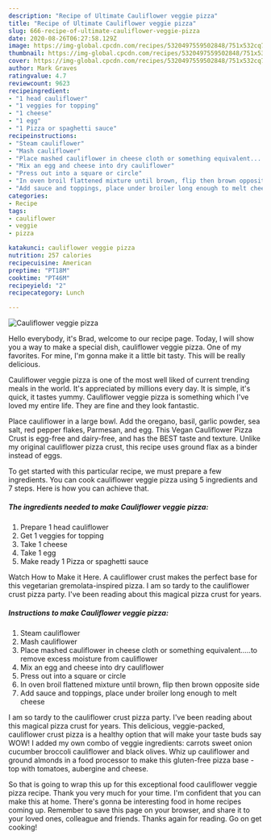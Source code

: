 ```yaml
---
description: "Recipe of Ultimate Cauliflower veggie pizza"
title: "Recipe of Ultimate Cauliflower veggie pizza"
slug: 666-recipe-of-ultimate-cauliflower-veggie-pizza
date: 2020-08-26T06:27:58.129Z
image: https://img-global.cpcdn.com/recipes/5320497559502848/751x532cq70/cauliflower-veggie-pizza-recipe-main-photo.jpg
thumbnail: https://img-global.cpcdn.com/recipes/5320497559502848/751x532cq70/cauliflower-veggie-pizza-recipe-main-photo.jpg
cover: https://img-global.cpcdn.com/recipes/5320497559502848/751x532cq70/cauliflower-veggie-pizza-recipe-main-photo.jpg
author: Mark Graves
ratingvalue: 4.7
reviewcount: 9623
recipeingredient:
- "1 head cauliflower"
- "1 veggies for topping"
- "1 cheese"
- "1 egg"
- "1 Pizza or spaghetti sauce"
recipeinstructions:
- "Steam cauliflower"
- "Mash cauliflower"
- "Place mashed cauliflower in cheese cloth or something equivalent.....to remove excess moisture from cauliflower"
- "Mix an egg and cheese into dry cauliflower"
- "Press out into a square or circle"
- "In oven broil flattened mixture until brown, flip then brown opposite side"
- "Add sauce and toppings, place under broiler long enough to melt cheese"
categories:
- Recipe
tags:
- cauliflower
- veggie
- pizza

katakunci: cauliflower veggie pizza 
nutrition: 257 calories
recipecuisine: American
preptime: "PT18M"
cooktime: "PT46M"
recipeyield: "2"
recipecategory: Lunch

---
```



![Cauliflower veggie pizza](https://img-global.cpcdn.com/recipes/5320497559502848/751x532cq70/cauliflower-veggie-pizza-recipe-main-photo.jpg)

Hello everybody, it's Brad, welcome to our recipe page. Today, I will show you a way to make a special dish, cauliflower veggie pizza. One of my favorites. For mine, I'm gonna make it a little bit tasty. This will be really delicious.

Cauliflower veggie pizza is one of the most well liked of current trending meals in the world. It's appreciated by millions every day. It is simple, it's quick, it tastes yummy. Cauliflower veggie pizza is something which I've loved my entire life. They are fine and they look fantastic.

Place cauliflower in a large bowl. Add the oregano, basil, garlic powder, sea salt, red pepper flakes, Parmesan, and egg. This Vegan Cauliflower Pizza Crust is egg-free and dairy-free, and has the BEST taste and texture. Unlike my original cauliflower pizza crust, this recipe uses ground flax as a binder instead of eggs.


To get started with this particular recipe, we must prepare a few ingredients. You can cook cauliflower veggie pizza using 5 ingredients and 7 steps. Here is how you can achieve that.

<!--inarticleads1-->

##### The ingredients needed to make Cauliflower veggie pizza:

1. Prepare 1 head cauliflower
1. Get 1 veggies for topping
1. Take 1 cheese
1. Take 1 egg
1. Make ready 1 Pizza or spaghetti sauce


Watch How to Make it Here. A cauliflower crust makes the perfect base for this vegetarian gremolata-inspired pizza. I am so tardy to the cauliflower crust pizza party. I&#39;ve been reading about this magical pizza crust for years. 

<!--inarticleads2-->

##### Instructions to make Cauliflower veggie pizza:

1. Steam cauliflower
1. Mash cauliflower
1. Place mashed cauliflower in cheese cloth or something equivalent.....to remove excess moisture from cauliflower
1. Mix an egg and cheese into dry cauliflower
1. Press out into a square or circle
1. In oven broil flattened mixture until brown, flip then brown opposite side
1. Add sauce and toppings, place under broiler long enough to melt cheese


I am so tardy to the cauliflower crust pizza party. I&#39;ve been reading about this magical pizza crust for years. This delicious, veggie-packed, cauliflower crust pizza is a healthy option that will make your taste buds say WOW! I added my own combo of veggie ingredients: carrots sweet onion cucumber broccoli cauliflower and black olives. Whiz up cauliflower and ground almonds in a food processor to make this gluten-free pizza base - top with tomatoes, aubergine and cheese. 

So that is going to wrap this up for this exceptional food cauliflower veggie pizza recipe. Thank you very much for your time. I'm confident that you can make this at home. There's gonna be interesting food in home recipes coming up. Remember to save this page on your browser, and share it to your loved ones, colleague and friends. Thanks again for reading. Go on get cooking!

